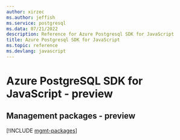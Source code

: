 ```yaml
---
author: xirzec
ms.author: jeffish
ms.service: postgresql
ms.data: 07/21/2022
description: Reference for Azure Postgresql SDK for JavaScript
title: Azure Postgresql SDK for JavaScript
ms.topic: reference
ms.devlang: javascript
---
```

# Azure PostgreSQL SDK for JavaScript - preview

## Management packages - preview
[!INCLUDE [mgmt-packages](postgresql-mgmt-index.md)]